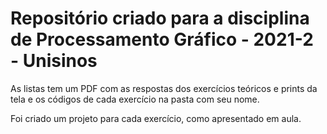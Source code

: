 # Repositório criado para a disciplina de Processamento Gráfico - 2021-2 - Unisinos  #

As listas tem um PDF com as respostas dos exercícios teóricos e prints da tela e os códigos de cada exercício na pasta com seu nome.

Foi criado um projeto para cada exercício, como apresentado em aula.

